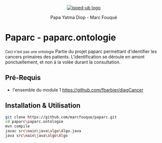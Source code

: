<p align="center">
  <a href="http://www.isped.u-bordeaux.fr/" target="_blank">
    <img src="http://www.isped.u-bordeaux.fr/Portals/0/ISPED-UBX_2019CJMN.jpg?ver=2019-03-27-141509-167" alt="isped-ub logo">
   </a>
</p>
<p align="center">Papa Yatma Diop - Marc Fouqué</p>

# Paparc - paparc.ontologie
<small>Ceci n'est pas une ontologie</small>
Partie du projet paparc permettant d'identifier les cancers primaires des patients.
L'identification se déroule en amont ponctuellement, et non à la volée durant la consultation.

## Pré-Requis
- l'ensemble du module 1 <a href="https://github.com/fbarbier/diagCancer">https://github.com/fbarbier/diagCancer</a>

## Installation & Utilisation
```.sh
git clone https://github.com/marcfouque/paparc.git
cd paparc\paparc.ontologie
mvn compile
javac src\main\java\algo\Algo.java
java src\main\java\algo\Algo
```
